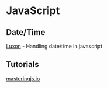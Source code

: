 
# JavaScript

## Date/Time
[Luxon](https://moment.github.io/luxon/#/tour) - Handling date/time in javascript

## Tutorials
[masteringjs.io](https://masteringjs.io/tutorials/mongoose/query-was-already-executed)